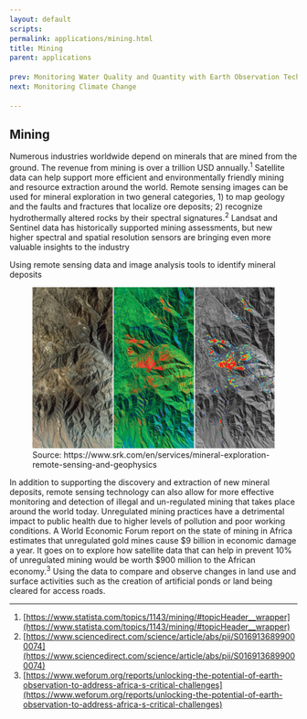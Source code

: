 ```yaml
---
layout: default
scripts:
permalink: applications/mining.html
title: Mining
parent: applications

prev: Monitoring Water Quality and Quantity with Earth Observation Techniques
next: Monitoring Climate Change

---
```


## Mining

Numerous industries worldwide depend on minerals that are mined from the ground. The revenue from mining is over a trillion USD annually.<sup>1</sup> Satellite data can help support more efficient and environmentally friendly mining and resource extraction around the world. Remote sensing images can be used for mineral exploration in two general categories, 1) to map geology and the faults and fractures that localize ore deposits; 2) recognize hydrothermally altered rocks by their spectral signatures.<sup>2</sup> Landsat and Sentinel data has historically supported mining assessments, but new higher spectral and spatial resolution sensors are bringing even more valuable insights to the industry

Using remote sensing data and image analysis tools to identify mineral deposits

<figure class="align-center">
  <img src="/assets/graphics/content/remote_sensing.jpg" />
  <figcaption>Source: https://www.srk.com/en/services/mineral-exploration-remote-sensing-and-geophysics​</figcaption>
</figure>

In addition to supporting the discovery and extraction of new mineral deposits, remote sensing technology can also allow for more effective monitoring and detection of illegal and un-regulated mining that takes place around the world today. Unregulated mining practices have a detrimental impact to public health due to higher levels of pollution and poor working conditions. A World Economic Forum report on the state of mining in Africa estimates that unregulated gold mines cause $9 billion in economic damage a year. It goes on to explore how satellite data that can help in prevent 10% of unregulated mining would be worth $900 million to the African economy.<sup>3</sup> Using the data to compare and observe changes in land use and surface activities such as the creation of artificial ponds or land being cleared for access roads. 

---
1) [https://www.statista.com/topics/1143/mining/#topicHeader__wrapper](https://www.statista.com/topics/1143/mining/#topicHeader__wrapper)  
2) [https://www.sciencedirect.com/science/article/abs/pii/S0169136899000074](https://www.sciencedirect.com/science/article/abs/pii/S0169136899000074)  
3) [https://www.weforum.org/reports/unlocking-the-potential-of-earth-observation-to-address-africa-s-critical-challenges](https://www.weforum.org/reports/unlocking-the-potential-of-earth-observation-to-address-africa-s-critical-challenges)